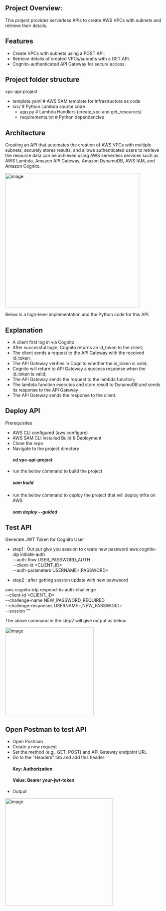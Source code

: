 ## Project Overview: 

This project provides serverless APIs to create AWS VPCs with subnets and retrieve their details.

## Features
- Create VPCs with subnets using a POST API.
- Retrieve details of created VPCs/subnets with a GET API.
- Cognito-authenticated API Gateway for secure access.

## Project folder structure
vpc-api-project
 - template.yaml         # AWS SAM template for infrastructure as code
 - src/                  # Python Lambda source code
    - app.py            # Lambda Handlers (create_vpc and get_resources)
    - requirements.txt  # Python dependencies


## Architecture
Creating an API that automates the creation of AWS VPCs with multiple subnets, securely stores results, and allows authenticated users to retrieve the resource data can be achieved using AWS serverless services such as AWS Lambda, Amazon API Gateway, Amazon DynamoDB, AWS IAM, and Amazon Cognito.


  <img width="430" alt="image" src="https://github.com/user-attachments/assets/124f475c-5b9d-4fb1-b7bf-75b3d5640bc8" />



                


Below is a high-level implementation and the Python code for this API:

## Explanation
- A client first log in via Cognito
- After successful login, Cognito returns an id_token to the client;
- The client sends a request to the API Gateway with the received id_token;
- The API Gateway verifies in Cognito whether the id_token is valid;
- Cognito will return to API Gateway a success response when the id_token is valid;
- The API Gateway sends the request to the lambda function;
- The lambda function executes and store result to DynamoDB and sends its response to the API Gateway ;
- The API Gateway sends the response to the client.

## Deploy API
Prerequisites
- AWS CLI configured (aws configure)
- AWS SAM CLI installed
Build & Deployment
- Clone the repo
- Navigate to the project directory
  #### cd vpc-api-project
- run the below command to build the project
  #####  sam build
- run the below command to deploy the project that will deploy infra on AWS
  #####  sam deploy --guided
## Test API
Generate JWT Token for Cognito User
- step1 : Out put give you session to create new password
aws cognito-idp initiate-auth \
  --auth-flow USER_PASSWORD_AUTH \
  --client-id <CLIENT_ID> \
  --auth-parameters USERNAME=<USERNAME>,PASSWORD=<PASSWORD>
  
 - step2 : after getting session update with new pawwsord
   
aws cognito-idp respond-to-auth-challenge \
  --client-id <CLIENT_ID> \
  --challenge-name NEW_PASSWORD_REQUIRED \
  --challenge-responses USERNAME=<USERNAME>,NEW_PASSWORD=<NewSecurePassword> \
  --session "<session-string>"

 The above command in the step2 will give output as below
 
 <img width="284" alt="image" src="https://github.com/user-attachments/assets/5996037c-cf28-4650-b354-d04137fcb5fa" />

## Open Postman to test API
- Open Postman
- Create a new request
- Set the method (e.g., GET, POST) and API Gateway endpoint URL
- Go to the "Headers" tab and add this header:
  #### Key: Authorization
  #### Value: Bearer your-jwt-token
- Output
<img width="344" alt="image" src="https://github.com/user-attachments/assets/718f2a43-6cd0-42f3-8403-1b12b98e2480" />

    
